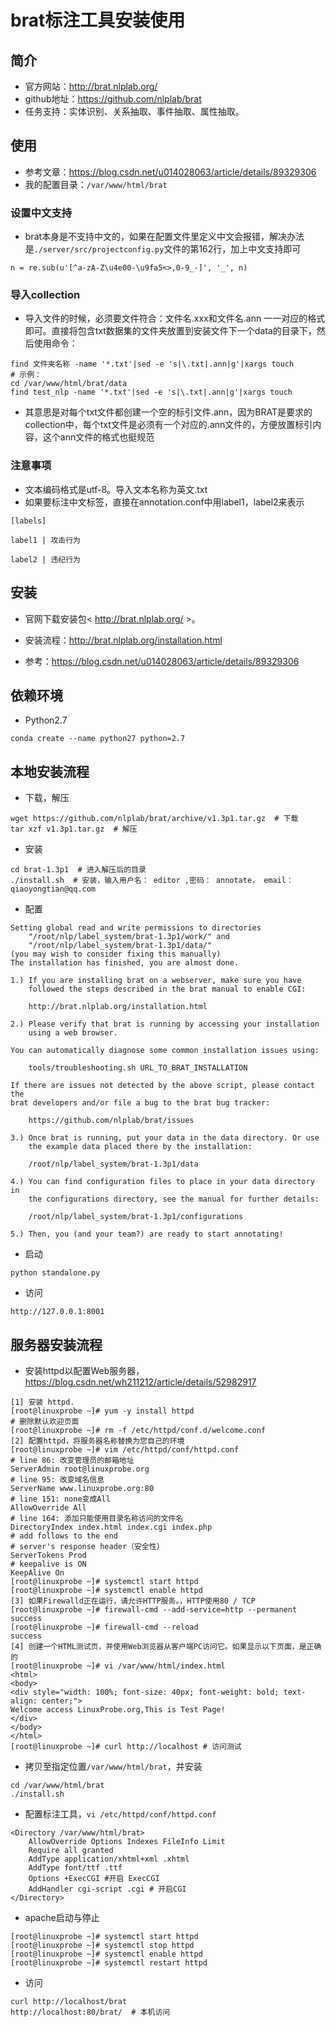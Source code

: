 # brat标注工具安装使用

## 简介

- 官方网站：<http://brat.nlplab.org/>
- github地址：<https://github.com/nlplab/brat>
- 任务支持：实体识别、关系抽取、事件抽取、属性抽取。  

## 使用

- 参考文章：<https://blog.csdn.net/u014028063/article/details/89329306>
- 我的配置目录：`/var/www/html/brat`

### 设置中文支持

-  brat本身是不支持中文的，如果在配置文件里定义中文会报错，解决办法是`./server/src/projectconfig.py`文件的第162行，加上中文支持即可 

~~~
n = re.sub(u'[^a-zA-Z\u4e00-\u9fa5<>,0-9_-]', '_', n)
~~~

### 导入collection

- 导入文件的时候，必须要文件符合：文件名.xxx和文件名.ann 一一对应的格式即可。直接将包含txt数据集的文件夹放置到安装文件下一个data的目录下，然后使用命令：

~~~
find 文件夹名称 -name '*.txt'|sed -e 's|\.txt|.ann|g'|xargs touch
# 示例：
cd /var/www/html/brat/data
find test_nlp -name '*.txt'|sed -e 's|\.txt|.ann|g'|xargs touch
~~~

-  其意思是对每个txt文件都创建一个空的标引文件.ann，因为BRAT是要求的collection中，每个txt文件是必须有一个对应的.ann文件的，方便放置标引内容，这个ann文件的格式也挺规范 

### 注意事项

-  文本编码格式是utf-8。导入文本名称为英文.txt 
-  如果要标注中文标签，直接在annotation.conf中用label1，label2来表示 

~~~
[labels]
 
label1 | 攻击行为
 
label2 | 违纪行为
~~~

## 安装

- 官网下载安装包< http://brat.nlplab.org/ >。

- 安装流程：<http://brat.nlplab.org/installation.html>
- 参考：<https://blog.csdn.net/u014028063/article/details/89329306>

## 依赖环境

- Python2.7

~~~
conda create --name python27 python=2.7
~~~

## 本地安装流程

- 下载，解压

~~~
wget https://github.com/nlplab/brat/archive/v1.3p1.tar.gz  # 下载
tar xzf v1.3p1.tar.gz  # 解压
~~~

- 安装

~~~
cd brat-1.3p1  # 进入解压后的目录
./install.sh  # 安装，输入用户名： editor ,密码： annotate， email： qiaoyongtian@qq.com
~~~

- 配置

~~~
Setting global read and write permissions to directories
    "/root/nlp/label_system/brat-1.3p1/work/" and
    "/root/nlp/label_system/brat-1.3p1/data/"
(you may wish to consider fixing this manually)
The installation has finished, you are almost done.

1.) If you are installing brat on a webserver, make sure you have 
    followed the steps described in the brat manual to enable CGI:

    http://brat.nlplab.org/installation.html

2.) Please verify that brat is running by accessing your installation
    using a web browser.

You can automatically diagnose some common installation issues using:

    tools/troubleshooting.sh URL_TO_BRAT_INSTALLATION

If there are issues not detected by the above script, please contact the
brat developers and/or file a bug to the brat bug tracker:

    https://github.com/nlplab/brat/issues

3.) Once brat is running, put your data in the data directory. Or use
    the example data placed there by the installation:

    /root/nlp/label_system/brat-1.3p1/data

4.) You can find configuration files to place in your data directory in
    the configurations directory, see the manual for further details:

    /root/nlp/label_system/brat-1.3p1/configurations

5.) Then, you (and your team?) are ready to start annotating!
~~~

- 启动

~~~
python standalone.py
~~~

- 访问

~~~
http://127.0.0.1:8001
~~~

## 服务器安装流程

- 安装httpd以配置Web服务器，<https://blog.csdn.net/wh211212/article/details/52982917>

~~~
[1] 安装 httpd.
[root@linuxprobe ~]# yum -y install httpd
# 删除默认欢迎页面
[root@linuxprobe ~]# rm -f /etc/httpd/conf.d/welcome.conf
[2] 配置httpd，将服务器名称替换为您自己的环境
[root@linuxprobe ~]# vim /etc/httpd/conf/httpd.conf
# line 86: 改变管理员的邮箱地址
ServerAdmin root@linuxprobe.org
# line 95: 改变域名信息
ServerName www.linuxprobe.org:80
# line 151: none变成All
AllowOverride All
# line 164: 添加只能使用目录名称访问的文件名
DirectoryIndex index.html index.cgi index.php
# add follows to the end
# server's response header（安全性）
ServerTokens Prod
# keepalive is ON
KeepAlive On
[root@linuxprobe ~]# systemctl start httpd
[root@linuxprobe ~]# systemctl enable httpd
[3] 如果Firewalld正在运行，请允许HTTP服务。，HTTP使用80 / TCP
[root@linuxprobe ~]# firewall-cmd --add-service=http --permanent
success
[root@linuxprobe ~]# firewall-cmd --reload
success
[4] 创建一个HTML测试页，并使用Web浏览器从客户端PC访问它。如果显示以下页面，是正确的
[root@linuxprobe ~]# vi /var/www/html/index.html
<html>
<body>
<div style="width: 100%; font-size: 40px; font-weight: bold; text-align: center;">
Welcome access LinuxProbe.org,This is Test Page!
</div>
</body>
</html>
[root@linuxprobe ~]# curl http://localhost # 访问测试
~~~

- 拷贝至指定位置`/var/www/html/brat`，并安装

~~~
cd /var/www/html/brat
./install.sh
~~~



- 配置标注工具，`vi /etc/httpd/conf/httpd.conf`

~~~
<Directory /var/www/html/brat>
    AllowOverride Options Indexes FileInfo Limit
    Require all granted
    AddType application/xhtml+xml .xhtml
    AddType font/ttf .ttf
    Options +ExecCGI #开启 ExecCGI
    AddHandler cgi-script .cgi # 开启CGI
</Directory>
~~~

- apache启动与停止

~~~
[root@linuxprobe ~]# systemctl start httpd
[root@linuxprobe ~]# systemctl stop httpd
[root@linuxprobe ~]# systemctl enable httpd
[root@linuxprobe ~]# systemctl restart httpd
~~~

- 访问

~~~
curl http://localhost/brat
http://localhost:80/brat/  # 本机访问
~~~

